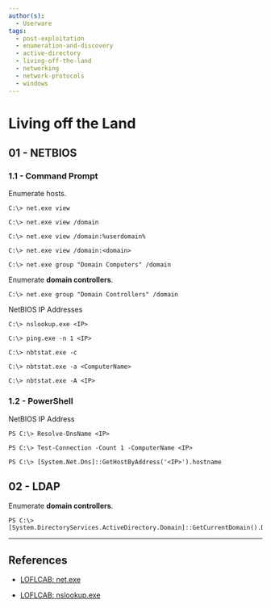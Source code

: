 ```yaml
---
author(s):
  - Userware
tags:
  - post-exploitation
  - enumeration-and-discovery
  - active-directory
  - living-off-the-land
  - networking
  - network-protocols
  - windows
---
```

# Living off the Land

## 01 - NETBIOS

### 1.1 - Command Prompt

Enumerate hosts.

```
C:\> net.exe view

C:\> net.exe view /domain

C:\> net.exe view /domain:%userdomain%

C:\> net.exe view /domain:<domain>

C:\> net.exe group "Domain Computers" /domain
```

Enumerate **domain controllers**.

```
C:\> net.exe group "Domain Controllers" /domain
```

NetBIOS IP Addresses

```
C:\> nslookup.exe <IP>

C:\> ping.exe -n 1 <IP>

C:\> nbtstat.exe -c

C:\> nbtstat.exe -a <ComputerName>

C:\> nbtstat.exe -A <IP>
```

### 1.2 - PowerShell

NetBIOS IP Address

```
PS C:\> Resolve-DnsName <IP>

PS C:\> Test-Connection -Count 1 -ComputerName <IP>

PS C:\> [System.Net.Dns]::GetHostByAddress('<IP>').hostname
```

## 02 - LDAP

Enumerate **domain controllers**.

```
PS C:\> [System.DirectoryServices.ActiveDirectory.Domain]::GetCurrentDomain().DomainControllers 
```

---
## References

- [LOFLCAB: net.exe](https://lofl-project.github.io/loflcab/Binaries/net/)

- [LOFLCAB: nslookup.exe](https://lofl-project.github.io/loflcab/Binaries/nslookup/)